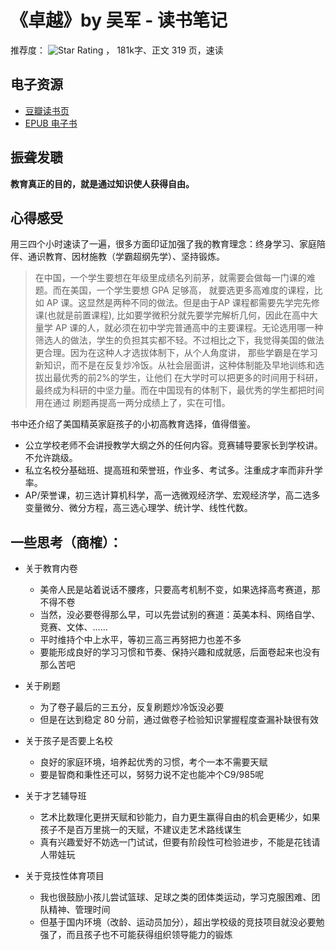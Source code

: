 # 《卓越》by 吴军 - 读书笔记
推荐度： ![Star Rating](https://starrating-beta.vercel.app/3/) ， 181k字、正文 319 页️，速读

## 电子资源
- [豆瓣读书页](https://book.douban.com/subject/36666380/)
- [EPUB 电子书](https://github.com/user-attachments/files/17824378/epub.zip)

## 振聋发聩
**教育真正的目的，就是通过知识使人获得自由。**

## 心得感受

用三四个小时速读了一遍，很多方面印证加强了我的教育理念：终身学习、家庭陪伴、通识教育、因材施教（学霸超纲先学）、坚持锻炼。

> 在中国，一个学生要想在年级里成绩名列前茅，就需要会做每一门课的难题。而在美国，一个学生要想 GPA 足够高，
> 就要选更多高难度的课程，比如 AP 课。这显然是两种不同的做法。但是由于AP 课程都需要先学完先修课(也就是前置课程),
> 比如要学微积分就先要学完解析几何，因此在高中大量学 AP 课的人，就必须在初中学完普通高中的主要课程。无论选用哪一种
> 筛选人的做法，学生的负担其实都不轻。不过相比之下，我觉得美国的做法更合理。因为在这种人才选拔体制下，从个人角度讲，
> 那些学霸是在学习新知识，而不是在反复炒冷饭。从社会层面讲，这种体制能及早地训练和选拔出最优秀的前2%的学生，让他们
> 在大学时可以把更多的时间用于科研， 最终成为科研的中坚力量。而在中国现有的体制下，最优秀的学生都把时间用在通过
> 刷题再提高一两分成绩上了，实在可惜。

书中还介绍了美国精英家庭孩子的小初高教育选择，值得借鉴。
- 公立学校老师不会讲授教学大纲之外的任何内容。竞赛辅导要家长到学校讲。不允许跳级。
- 私立名校分基础班、提高班和荣誉班，作业多、考试多。注重成才率而非升学率。
- AP/荣誉课，初三选计算机科学，高一选微观经济学、宏观经济学，高二选多变量微分、微分方程，高三选心理学、统计学、线性代数。

## 一些思考（商榷）：
- 关于教育内卷
    - 美帝人民是站着说话不腰疼，只要高考机制不变，如果选择高考赛道，那不得不卷
    - 当然，没必要卷得那么早，可以先尝试别的赛道：英美本科、网络自学、竞赛、文体、……
    - 平时维持个中上水平，等初三高三再努把力也差不多
    - 要能形成良好的学习习惯和节奏、保持兴趣和成就感，后面卷起来也没有那么苦吧
    
- 关于刷题
    - 为了卷子最后的三五分，反复刷题炒冷饭没必要
    - 但是在达到稳定 80 分前，通过做卷子检验知识掌握程度查漏补缺很有效

- 关于孩子是否要上名校
    - 良好的家庭环境，培养起优秀的习惯，考个一本不需要天赋
    - 要是智商和秉性还可以，努努力说不定也能冲个C9/985呢

- 关于才艺辅导班
    - 艺术比数理化更拼天赋和钞能力，自力更生赢得自由的机会更稀少，如果孩子不是百万里挑一的天赋，不建议走艺术路线谋生
    - 真有兴趣爱好不妨选一门试试，但要有阶段性可检验进步，不能是花钱请人带娃玩

- 关于竞技性体育项目
    - 我也很鼓励小孩儿尝试篮球、足球之类的团体类运动，学习克服困难、团队精神、管理时间
    - 但基于国内环境（改龄、运动员加分），超出学校级的竞技项目就没必要勉强了，而且孩子也不可能获得组织领导能力的锻炼
